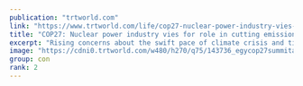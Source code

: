 ```yaml
---
publication: "trtworld.com"
link: "https://www.trtworld.com/life/cop27-nuclear-power-industry-vies-for-role-in-cutting-emissions-62395"
title: "COP27: Nuclear power industry vies for role in cutting emissions"
excerpt: "Rising concerns about the swift pace of climate crisis and tight power supplies around the globe have softened some policymakers' views of nuclear energy."
image: "https://cdni0.trtworld.com/w480/h270/q75/143736_egycop27summitap_1668007944129.jpeg"
group: con
rank: 2
---
```


